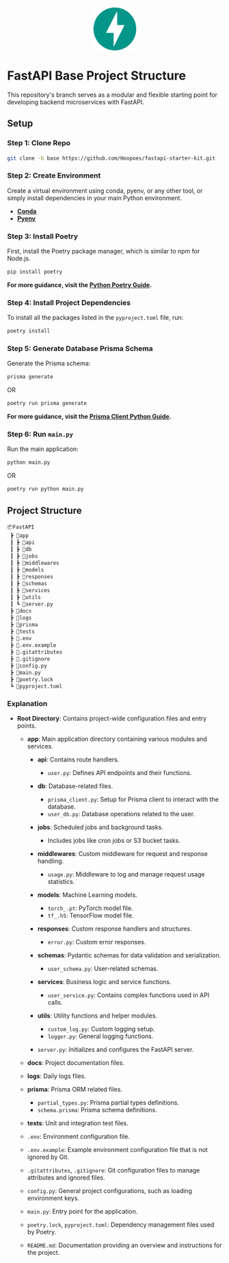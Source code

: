 <p align="center" width="100%">
  <img src="docs/fastapi.svg" alt="fastapi-logo" width="100">
</p>

# FastAPI Base Project Structure

This repository's branch serves as a modular and flexible starting point for developing backend microservices with FastAPI.

## Setup

### Step 1: Clone Repo

```bash
git clone -b base https://github.com/Hoopoes/fastapi-starter-kit.git
```

### Step 2: Create Environment

Create a virtual environment using conda, pyenv, or any other tool, or simply install dependencies in your main Python environment.

- [**Conda**](https://docs.conda.io/projects/conda/en/latest/user-guide/tasks/manage-environments.html)
- [**Pyenv**](https://github.com/pyenv/pyenv)

### Step 3: Install Poetry

First, install the Poetry package manager, which is similar to npm for Node.js.

```bash
pip install poetry
```
**For more guidance, visit the [Python Poetry Guide](https://python-poetry.org).**

### Step 4: Install Project Dependencies

To install all the packages listed in the `pyproject.toml` file, run:

```bash
poetry install
```

### Step 5: Generate Database Prisma Schema


Generate the Prisma schema:

```bash
prisma generate
```

OR

```bash
poetry run prisma generate
```

**For more guidance, visit the [Prisma Client Python Guide](https://prisma-client-py.readthedocs.io/en/stable/).**

### Step 6: Run `main.py`

Run the main application:

```bash
python main.py
```

OR

```bash
poetry run python main.py
```


## Project Structure

```
📦FastAPI
 ┣ 📂app
 ┃ ┣ 📂api
 ┃ ┣ 📂db
 ┃ ┣ 📂jobs
 ┃ ┣ 📂middlewares
 ┃ ┣ 📂models
 ┃ ┣ 📂responses
 ┃ ┣ 📂schemas
 ┃ ┣ 📂services
 ┃ ┣ 📂utils
 ┃ ┗ 📜server.py
 ┣ 📂docs
 ┣ 📂logs
 ┣ 📂prisma
 ┣ 📂tests
 ┣ 📜.env
 ┣ 📜.env.example
 ┣ 📜.gitattributes
 ┣ 📜.gitignore
 ┣ 📜config.py
 ┣ 📜main.py
 ┣ 📜poetry.lock
 ┗ 📜pyproject.toml
```

### Explanation

- **Root Directory**: Contains project-wide configuration files and entry points.

  - **app**: Main application directory containing various modules and services.

    - **api**: Contains route handlers.
      - `user.py`: Defines API endpoints and their functions.
    
    - **db**: Database-related files.
      - `prisma_client.py`: Setup for Prisma client to interact with the database.
      - `user_db.py`: Database operations related to the user.
    
    - **jobs**: Scheduled jobs and background tasks.
      - Includes jobs like cron jobs or S3 bucket tasks.

    - **middlewares**: Custom middleware for request and response handling.
      - `usage.py`: Middleware to log and manage request usage statistics.
    
    - **models**: Machine Learning models.
      - `torch_.pt`: PyTorch model file.
      - `tf_.h5`: TensorFlow model file.
    
    - **responses**: Custom response handlers and structures.
      - `error.py`: Custom error responses.
    
    - **schemas**: Pydantic schemas for data validation and serialization.
      - `user_schema.py`: User-related schemas.
    
    - **services**: Business logic and service functions.
      - `user_service.py`: Contains complex functions used in API calls.
    
    - **utils**: Utility functions and helper modules.
      - `custom_log.py`: Custom logging setup.
      - `logger.py`: General logging functions.
    
    - `server.py`: Initializes and configures the FastAPI server.

  - **docs**: Project documentation files.

  - **logs**: Daily logs files.

  - **prisma**: Prisma ORM related files.
    - `partial_types.py`: Prisma partial types definitions.
    - `schema.prisma`: Prisma schema definitions.

  - **tests**: Unit and integration test files.

  - `.env`: Environment configuration file.
  - `.env.example`: Example environment configuration file that is not ignored by Git.
  - `.gitattributes`, `.gitignore`: Git configuration files to manage attributes and ignored files.
  - `config.py`: General project configurations, such as loading environment keys.
  - `main.py`: Entry point for the application.
  - `poetry.lock`, `pyproject.toml`: Dependency management files used by Poetry.
  - `README.md`: Documentation providing an overview and instructions for the project.